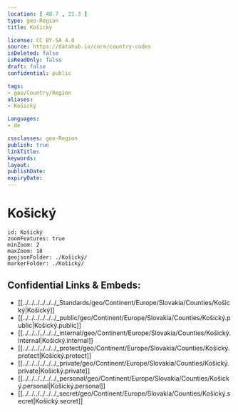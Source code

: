 ```yaml
---
location: [ 48.7 , 21.3 ] 
type: geo-Region
title: Košický

license: CC BY-SA 4.0
source: https://datahub.io/core/country-codes
isDeleted: false
isReadOnly: false
draft: false
confidential: public

tags:
- geo/Country/Region
aliases:
- Košický

Languages:
- de

cssclasses: geo-Region
publish: true
linkTitle: 
keywords: 
layout: 
publishDate: 
expiryDate: 
---
```


# Košický

```leaflet
id: Košický
zoomFeatures: true 
minZoom: 2 
maxZoom: 18
geojsonFolder: ./Košický/
markerFolder: ./Košický/
```


## Confidential Links & Embeds: 
- [[../../../../../../_Standards/geo/Continent/Europe/Slovakia/Counties/Košický|Košický]] 
- [[../../../../../../_public/geo/Continent/Europe/Slovakia/Counties/Košický.public|Košický.public]] 
- [[../../../../../../_internal/geo/Continent/Europe/Slovakia/Counties/Košický.internal|Košický.internal]] 
- [[../../../../../../_protect/geo/Continent/Europe/Slovakia/Counties/Košický.protect|Košický.protect]] 
- [[../../../../../../_private/geo/Continent/Europe/Slovakia/Counties/Košický.private|Košický.private]] 
- [[../../../../../../_personal/geo/Continent/Europe/Slovakia/Counties/Košický.personal|Košický.personal]] 
- [[../../../../../../_secret/geo/Continent/Europe/Slovakia/Counties/Košický.secret|Košický.secret]] 

